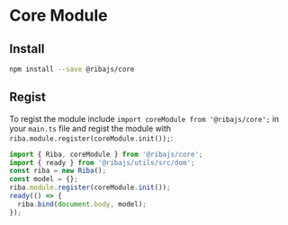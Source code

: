 # Core Module

## Install

```bash
npm install --save @ribajs/core
```

## Regist

To regist the module include `import coreModule from '@ribajs/core';` in your `main.ts` file and regist the module with `riba.module.register(coreModule.init());`:

```ts
import { Riba, coreModule } from '@ribajs/core';
import { ready } from '@ribajs/utils/src/dom';
const riba = new Riba();
const model = {};
riba.module.register(coreModule.init());
ready(() => {
  riba.bind(document.body, model);
});
```
